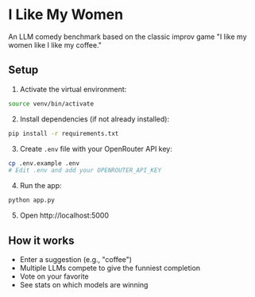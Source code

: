 # I Like My Women

An LLM comedy benchmark based on the classic improv game "I like my women like I like my coffee."

## Setup

1. Activate the virtual environment:
```bash
source venv/bin/activate
```

2. Install dependencies (if not already installed):
```bash
pip install -r requirements.txt
```

3. Create `.env` file with your OpenRouter API key:
```bash
cp .env.example .env
# Edit .env and add your OPENROUTER_API_KEY
```

4. Run the app:
```bash
python app.py
```

5. Open http://localhost:5000

## How it works

- Enter a suggestion (e.g., "coffee")
- Multiple LLMs compete to give the funniest completion
- Vote on your favorite
- See stats on which models are winning
